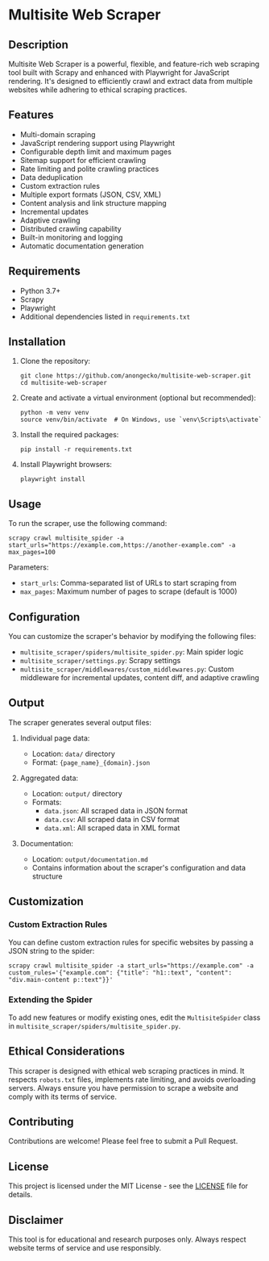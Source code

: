 # Multisite Web Scraper

## Description

Multisite Web Scraper is a powerful, flexible, and feature-rich web scraping tool built with Scrapy and enhanced with Playwright for JavaScript rendering. It's designed to efficiently crawl and extract data from multiple websites while adhering to ethical scraping practices.

## Features

- Multi-domain scraping
- JavaScript rendering support using Playwright
- Configurable depth limit and maximum pages
- Sitemap support for efficient crawling
- Rate limiting and polite crawling practices
- Data deduplication
- Custom extraction rules
- Multiple export formats (JSON, CSV, XML)
- Content analysis and link structure mapping
- Incremental updates
- Adaptive crawling
- Distributed crawling capability
- Built-in monitoring and logging
- Automatic documentation generation

## Requirements

- Python 3.7+
- Scrapy
- Playwright
- Additional dependencies listed in `requirements.txt`

## Installation

1. Clone the repository:
   ```
   git clone https://github.com/anongecko/multisite-web-scraper.git
   cd multisite-web-scraper
   ```

2. Create and activate a virtual environment (optional but recommended):
   ```
   python -m venv venv
   source venv/bin/activate  # On Windows, use `venv\Scripts\activate`
   ```

3. Install the required packages:
   ```
   pip install -r requirements.txt
   ```

4. Install Playwright browsers:
   ```
   playwright install
   ```

## Usage

To run the scraper, use the following command:

```
scrapy crawl multisite_spider -a start_urls="https://example.com,https://another-example.com" -a max_pages=100
```

Parameters:
- `start_urls`: Comma-separated list of URLs to start scraping from
- `max_pages`: Maximum number of pages to scrape (default is 1000)

## Configuration

You can customize the scraper's behavior by modifying the following files:
- `multisite_scraper/spiders/multisite_spider.py`: Main spider logic
- `multisite_scraper/settings.py`: Scrapy settings
- `multisite_scraper/middlewares/custom_middlewares.py`: Custom middleware for incremental updates, content diff, and adaptive crawling

## Output

The scraper generates several output files:

1. Individual page data:
   - Location: `data/` directory
   - Format: `{page_name}_{domain}.json`

2. Aggregated data:
   - Location: `output/` directory
   - Formats: 
     - `data.json`: All scraped data in JSON format
     - `data.csv`: All scraped data in CSV format
     - `data.xml`: All scraped data in XML format

3. Documentation:
   - Location: `output/documentation.md`
   - Contains information about the scraper's configuration and data structure

## Customization

### Custom Extraction Rules

You can define custom extraction rules for specific websites by passing a JSON string to the spider:

```
scrapy crawl multisite_spider -a start_urls="https://example.com" -a custom_rules='{"example.com": {"title": "h1::text", "content": "div.main-content p::text"}}'
```

### Extending the Spider

To add new features or modify existing ones, edit the `MultisiteSpider` class in `multisite_scraper/spiders/multisite_spider.py`.

## Ethical Considerations

This scraper is designed with ethical web scraping practices in mind. It respects `robots.txt` files, implements rate limiting, and avoids overloading servers. Always ensure you have permission to scrape a website and comply with its terms of service.

## Contributing

Contributions are welcome! Please feel free to submit a Pull Request.

## License

This project is licensed under the MIT License - see the [LICENSE](LICENSE) file for details.

## Disclaimer

This tool is for educational and research purposes only. Always respect website terms of service and use responsibly.
